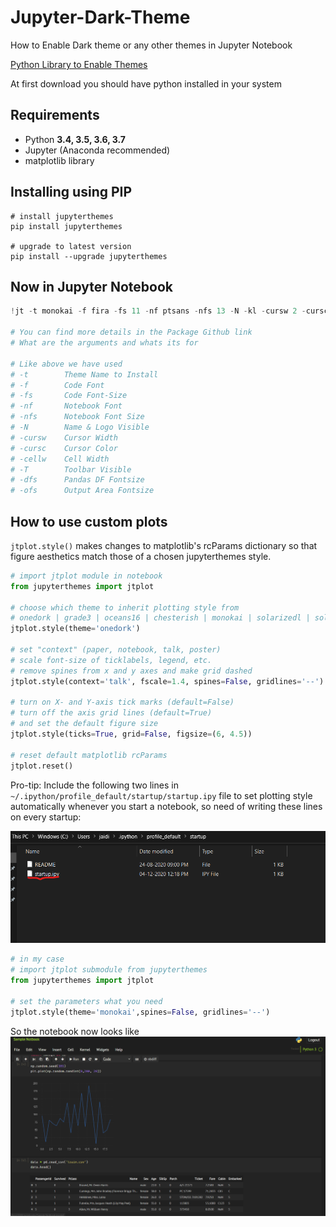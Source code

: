 # Jupyter-Dark-Theme
How to Enable Dark theme or any other themes in Jupyter Notebook

[Python Library to Enable Themes](https://github.com/dunovank/jupyter-themes)

At first download you should have python installed in your system

## Requirements
- Python **3.4, 3.5, 3.6, 3.7**
- Jupyter (Anaconda recommended)
- matplotlib library

## Installing using PIP

```
# install jupyterthemes
pip install jupyterthemes

# upgrade to latest version
pip install --upgrade jupyterthemes
```

## Now in Jupyter Notebook
```python
!jt -t monokai -f fira -fs 11 -nf ptsans -nfs 13 -N -kl -cursw 2 -cursc r -cellw 97% -T -dfs 10 -ofs 10

# You can find more details in the Package Github link
# What are the arguments and whats its for

# Like above we have used
# -t        Theme Name to Install
# -f        Code Font
# -fs       Code Font-Size
# -nf       Notebook Font
# -nfs      Notebook Font Size
# -N        Name & Logo Visible
# -cursw    Cursor Width
# -cursc    Cursor Color
# -cellw    Cell Width
# -T        Toolbar Visible
# -dfs      Pandas DF Fontsize
# -ofs      Output Area Fontsize
```

## How to use custom plots

```jtplot.style()``` makes changes to matplotlib's rcParams dictionary so that figure aesthetics match those of a chosen jupyterthemes style.

```python
# import jtplot module in notebook
from jupyterthemes import jtplot

# choose which theme to inherit plotting style from
# onedork | grade3 | oceans16 | chesterish | monokai | solarizedl | solarizedd
jtplot.style(theme='onedork')

# set "context" (paper, notebook, talk, poster)
# scale font-size of ticklabels, legend, etc.
# remove spines from x and y axes and make grid dashed
jtplot.style(context='talk', fscale=1.4, spines=False, gridlines='--')

# turn on X- and Y-axis tick marks (default=False)
# turn off the axis grid lines (default=True)
# and set the default figure size
jtplot.style(ticks=True, grid=False, figsize=(6, 4.5))

# reset default matplotlib rcParams
jtplot.reset()
```

Pro-tip: Include the following two lines in ```~/.ipython/profile_default/startup/startup.ipy``` file to set plotting style automatically whenever you start a notebook, so need of writing these lines on every startup:

![File Directory in Windows](/Images/StartupFileLocation.png)

```python
# in my case 
# import jtplot submodule from jupyterthemes
from jupyterthemes import jtplot

# set the parameters what you need
jtplot.style(theme='monokai',spines=False, gridlines='--')
```

So the notebook now looks like
![File Directory in Windows](/Images/JupyterNotebook.png)
